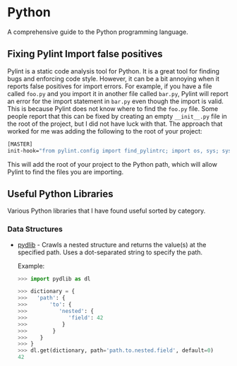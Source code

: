 # Python

A comprehensive guide to the Python programming language.

## Fixing Pylint Import false positives

Pylint is a static code analysis tool for Python. It is a great tool for finding bugs and enforcing code style. However, it can be a bit annoying when it reports false positives for import errors. For example, if you have a file called `foo.py` and you import it in another file called `bar.py`, Pylint will report an error for the import statement in `bar.py` even though the import is valid. This is because Pylint does not know where to find the `foo.py` file. Some people report that this can be fixed by creating an empty `__init__.py` file in the root of the project, but I did not have luck with that. The approach that worked for me was adding the following to the root of your project:

```bash
[MASTER]
init-hook="from pylint.config import find_pylintrc; import os, sys; sys.path.append(os.path.dirname(find_pylintrc()))"
```

This will add the root of your project to the Python path, which will allow Pylint to find the files you are importing.

## Useful Python Libraries

Various Python libraries that I have found useful sorted by category.

### Data Structures

- [pydlib](https://pypi.org/project/pydlib/) - Crawls a nested structure and returns the value(s) at the specified path. Uses a dot-separated string to specify the path.

    Example:

    ```python
    >>> import pydlib as dl

    >>> dictionary = {
    >>>   'path': {
    >>>       'to': {
    >>>          'nested': {
    >>>             'field': 42
    >>>           }
    >>>        }
    >>>    }
    >>> }
    >>> dl.get(dictionary, path='path.to.nested.field', default=0)
    42
    ```

